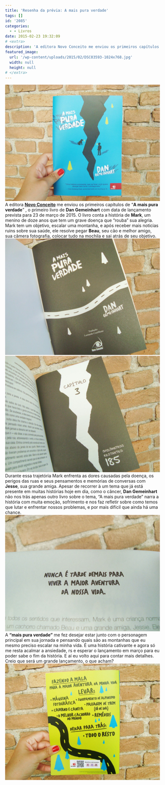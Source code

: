 ```yaml
---
title: 'Resenha da prévia: A mais pura verdade'
tags: []
id: '2085'
categories:
  - - Livros
date: 2015-02-23 19:32:09
# <extra>
description: 'A editora Novo Conceito me enviou os primeiros capítulos de “A mais pura verdade” , o primeiro livro de Dan Gemeinhart com data de lançamento prevista para 23 de março de 2015. O livro conta a história de Mark, um menino de doze anos que tem um grave doença que “rouba” sua alegria. Mark tem um objetivo, escalar uma montanha, e após receber mais noticias ruins sobre sua saúde, ele resolve pegar Beau, seu cão e melhor amigo, sua câmera fotografia, colocar tudo na mochila e sai atrás de seu objetivo. Durante essa trajetória Mark enfrenta as dores causadas pela doença, os perigos das ruas e seus pensamentos e memórias de conversas com Jesse, sua grande amiga. Apesar de recorrer à um tema que já está presente em muitas histórias hoje em dia, como o câncer, Dan Gemeinhart não nos trás &hellip;'
featured_image: 
  url: '/wp-content/uploads/2015/02/DSC03593-1024x768.jpg'
  width: null
  height: null
# </extra>
---
```


[![livro a mais pura verdade ](/wp-content/uploads/2015/02/DSC03593-1024x768.jpg)](/wp-content/uploads/2015/02/DSC03593.jpg) A editora **[Novo Conceito](http://www.editoranovoconceito.com.br "Novo Conceito ")** me enviou os primeiros capítulos de “**A mais pura verdade**” , o primeiro livro de **Dan Gemeinhart** com data de lançamento prevista para 23 de março de 2015. O livro conta a história de **Mark**, um menino de doze anos que tem um grave doença que “rouba” sua alegria. Mark tem um objetivo, escalar uma montanha, e após receber mais noticias ruins sobre sua saúde, ele resolve pegar **Beau**, seu cão e melhor amigo, sua câmera fotografia, colocar tudo na mochila e sai atrás de seu objetivo. [![páginas do livro "A mais pura verdade"](/wp-content/uploads/2015/02/DSC03597-1024x768.jpg)](/wp-content/uploads/2015/02/DSC03597.jpg) [![página Capítulo três do livro "A mais pura verdade"](/wp-content/uploads/2015/02/DSC03595-1024x768.jpg)](/wp-content/uploads/2015/02/DSC03595.jpg) Durante essa trajetória Mark enfrenta as dores causadas pela doença, os perigos das ruas e seus pensamentos e memórias de conversas com **Jesse**, sua grande amiga. Apesar de recorrer à um tema que já está presente em muitas histórias hoje em dia, como o câncer, **Dan Gemeinhart** não nos trás apenas outro livro sobre o tema, “A mais pura verdade” narra a história com muita emoção, sofrimento e nos faz refletir sobre como temos que lutar e enfrentar nossos problemas, e por mais difícil que ainda há uma chance. [![páginas do livro "A mais pura verdade"](/wp-content/uploads/2015/02/DSC03598-1024x768.jpg)](/wp-content/uploads/2015/02/DSC03598.jpg) A **“mais pura verdade”** me fez desejar estar junto com o personagem principal em sua jornada e pensando quais são as montanhas que eu mesmo preciso escalar na minha vida. É uma história cativante e agora só me resta acalmar a ansiedade, rs e esperar o lançamento em março para eu poder sabe o fim da história. E aí eu volto aqui para contar mais detalhes. Creio que será um grande lançamento, o que acham? [![contra-capa do livro "A mais pura verdade" ](/wp-content/uploads/2015/02/DSC03594-1024x768.jpg)](/wp-content/uploads/2015/02/DSC03594.jpg)
